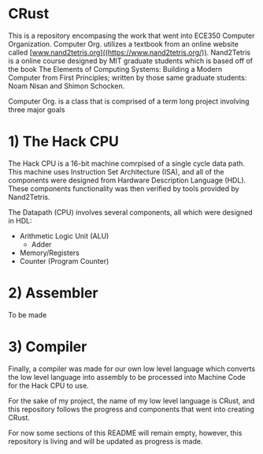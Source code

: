 # CRust
This is a repository encompasing the work that went into ECE350 Computer Organization. Computer Org. utilizes a textbook from an online website called [www.nand2tetris.org]((https://www.nand2tetris.org/)). Nand2Tetris is a online course designed by MIT graduate students which is based off of the book The Elements of Computing Systems: Building a Modern Computer from First Principles; written by those same graduate students: Noam Nisan and Shimon Schocken.

Computer Org. is a class that is comprised of a term long project involving three major goals

# 1) The Hack CPU
The Hack CPU is a 16-bit machine comrpised of a single cycle data path. This machine uses Instruction Set Architecture (ISA), and all of the components were designed from Hardware Description Language (HDL). These components functionality was then verified by tools provided by Nand2Tetris.

The Datapath (CPU) involves several components, all which were designed in HDL:
- Arithmetic Logic Unit (ALU)
  - Adder
- Memory/Registers
- Counter (Program Counter)

# 2) Assembler
To be made

# 3) Compiler
Finally, a compiler was made for our own low level language which converts the low level language into assembly to be processed into Machine Code for the Hack CPU to use.

For the sake of my project, the name of my low level language is CRust, and this repository follows the progress and components that went into creating CRust.

For now some sections of this README will remain empty, however, this repository is living and will be updated as progress is made.
